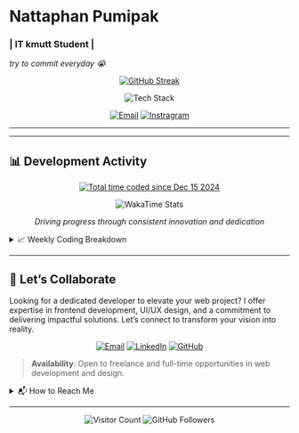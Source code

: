 <p align="center">
  <h1>Nattaphan Pumipak</h1>
  <h3>| IT kmutt Student |</h3>
  <em>try to commit everyday 😭</em>
</p>

<p align="center">
  <a href="https://github.com/tik-04"><img src="https://git-hub-streak-stats.vercel.app?user=tik-04&theme=transparent&hide_border=true&locale=th&date_format=j%20M%5B%20Y%5D&card_width=509&background=00000000&fire=ff6bcb&ring=00eaff&currStreakNum=d4e4ff&sideNums=d4e4ff&currStreakLabel=00eaff&sideLabels=d4e4ff" alt="GitHub Streak"></a>
</p>

<p align="center">
  <img src="https://skillicons.dev/icons?i=js,ts,nodejs,python,react,tailwind,mysql,express" alt="Tech Stack">
</p>

<p align="center">
  <a href="mailto:natthaphan0074@gmail.com"><img src="https://img.shields.io/badge/Email-D14836?style=for-the-badge&logo=gmail&logoColor=white" alt="Email"></a>
  <a href="https://www.instagram.com/nptik._/" target="_blank">
  <img src="https://img.shields.io/badge/Instragram-1877F2?style=for-the-badge&logo=facebook&logoColor=white" alt="Instragram">
</a>

</p>

---


---

## 📊 Development Activity

<p align="center">
  <a href="https://wakatime.com/@984daca2-1327-4d0b-b661-d23dc3c18db1"><img src="https://wakatime.com/badge/user/984daca2-1327-4d0b-b661-d23dc3c18db1.svg" alt="Total time coded since Dec 15 2024"></a>
</p>

<p align="center">
  <img src="https://github-readme-stats.vercel.app/api/wakatime?username=GodzK&theme=transparent&layout=compact&hide_border=true&bg_color=00000000&title_color=00eaff&text_color=d4e4ff&icon_color=ff6bcb" alt="WakaTime Stats">
</p>

<p align="center">
  <em>Driving progress through consistent innovation and dedication</em>
</p>

<details>
  <summary>📈 Weekly Coding Breakdown</summary>
  im focusing on my all around skill i wil learn all thing as much as possible
</details>

---

## 🚀 Let’s Collaborate

Looking for a dedicated developer to elevate your web project? I offer expertise in frontend development, UI/UX design, and a commitment to delivering impactful solutions. Let’s connect to transform your vision into reality.

<p align="center">
  <a href="mailto:godzk25@gmail.com"><img src="https://img.shields.io/badge/Email-D14836?style=for-the-badge&logo=gmail&logoColor=white" alt="Email"></a>
  <a href="https://linkedin.com/in/phakaphol"><img src="https://img.shields.io/badge/LinkedIn-0A66C2?style=for-the-badge&logo=linkedin&logoColor=white" alt="LinkedIn"></a>
  <a href="https://github.com/GodzK"><img src="https://img.shields.io/badge/GitHub-181717?style=for-the-badge&logo=github&logoColor=white" alt="GitHub"></a>
</p>

> **Availability**: Open to freelance and full-time opportunities in web development and design.

<details>
  <summary>📬 How to Reach Me</summary>
  - **Email**: godzk25@gmail.com (Response within 24 hours)  
  - **LinkedIn**: [phakaphol](https://www.linkedin.com/in/phakaphol-dherachaisuprakij-1092ab256/) for professional networking  
  - **Portfolio**: [godzk.dev](https://kmutt-phakaphol.vercel.app/) for more projects and insights
</details>

---

<p align="center">
  <img src="https://visitor-badge.laobi.icu/badge?page_id=GodzK.GodzK" alt="Visitor Count">
  <img src="https://img.shields.io/github/followers/GodzK?label=Followers&style=social" alt="GitHub Followers">
</p>
